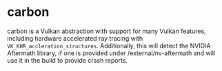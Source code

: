 # carbon

carbon is a Vulkan abstraction with support for many Vulkan features,
including hardware accelerated ray tracing with `VK_KHR_accleration_structures`.
Additionally, this will detect the NVIDIA Aftermath library, if one is
provided under /external/nv-aftermath and will use it in the build to
provide crash reports.
